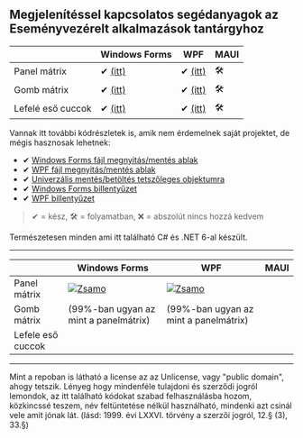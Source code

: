 ## Megjelenítéssel kapcsolatos segédanyagok az Eseményvezérelt alkalmazások tantárgyhoz

|                   | Windows Forms | WPF | MAUI |
|-------------------|---------------|-----|------|
| Panel mátrix      | ✔ [(itt)](https://github.com/glorantq/eva-templatek/tree/main/WinForms-PanelMatrix) | ✔ [(itt)](https://github.com/glorantq/eva-templatek/tree/main/WPF-PanelMatrix) | 🛠 |
| Gomb mátrix       | ✔ [(itt)](https://github.com/glorantq/eva-templatek/tree/main/WinForms-ButtonMatrix) | ✔ [(itt)](https://github.com/glorantq/eva-templatek/tree/main/WPF-ButtonMatrix) | 🛠 |
| Lefelé eső cuccok | ✔ [(itt)](https://github.com/glorantq/eva-templatek/tree/main/WinForms-Falling) | ✔ [(itt)](https://github.com/glorantq/eva-templatek/tree/main/WPF-Falling) | 🛠 |

Vannak itt további kódrészletek is, amik nem érdemelnek saját projektet, de mégis hasznosak lehetnek:
- ✔ [Windows Forms fájl megnyitás/mentés ablak](https://github.com/glorantq/eva-templatek/blob/main/Kodreszletek/WinForms-FileDialogs/README.md)
- ✔ [WPF fájl megnyitás/mentés ablak](https://github.com/glorantq/eva-templatek/blob/main/Kodreszletek/WPF-FileDialogs/README.md)
- ✔ [Univerzális mentés/betöltés tetszőleges objektumra](https://github.com/glorantq/eva-templatek/tree/main/Serialisation)
- ✔ [Windows Forms billentyűzet](https://github.com/glorantq/eva-templatek/blob/main/Kodreszletek/WinForms-Keyboard/README.md)
- ✔ [WPF billentyűzet](https://github.com/glorantq/eva-templatek/blob/main/Kodreszletek/WPF-Keyboard/README.md)

> ✔ = kész, 🛠 = folyamatban, ❌ = abszolút nincs hozzá kedvem

Természetesen minden ami itt található C# és .NET 6-al készült. 

---

|                   | Windows Forms | WPF | MAUI |
|-------------------|---------------|-----|------|
| Panel mátrix      | [![Zsamo](https://markdown-videos.deta.dev/youtube/XaKn3NqV5iI#ghcachefix)](https://youtu.be/XaKn3NqV5iI) | [![Zsamo](https://markdown-videos.deta.dev/youtube/5YbLVs9bAV8)](https://www.youtube.com/watch?v=5YbLVs9bAV8)  |  |
| Gomb mátrix       | (99%-ban ugyan az mint a panelmátrix) | (99%-ban ugyan az mint a panelmátrix) |  |
| Lefele eső cuccok |  |  |  |



---

Mint a repoban is látható a license az az Unlicense, vagy "public domain", ahogy tetszik.
Lényeg hogy mindenféle tulajdoni és szerződi jogról lemondok, az itt található kódokat szabad felhasználásba hozom, közkincssé teszem, név feltüntetése nélkül használható, mindenki azt csinál vele amit jónak lát. (lásd: 1999. évi LXXVI. törvény a szerzői jogról, 12.§ (3), 33.§)
